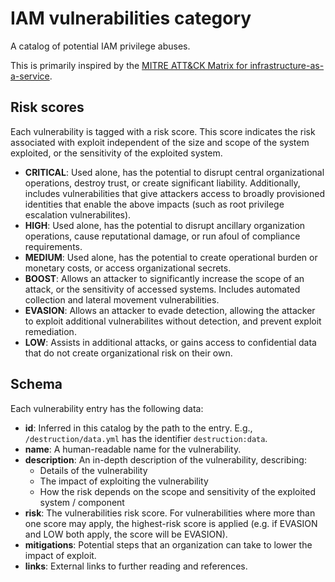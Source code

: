 # IAM vulnerabilities category

A catalog of potential IAM privilege abuses.

This is primarily inspired by the [MITRE ATT&CK Matrix for infrastructure-as-a-service](https://attack.mitre.org/matrices/enterprise/cloud/iaas/).

## Risk scores

Each vulnerability is tagged with a risk score. This score indicates the risk associated
with exploit independent of the size and scope of the system exploited, or the sensitivity
of the exploited system.
- **CRITICAL**: Used alone, has the potential to disrupt central organizational operations,
  destroy trust, or create significant liability. Additionally, includes vulnerabilities
  that give attackers access to broadly provisioned identities that enable the above impacts
  (such as root privilege escalation vulnerabilites).
- **HIGH**: Used alone, has the potential to disrupt ancillary organization operations,
  cause reputational damage, or run afoul of compliance requirements.
- **MEDIUM**: Used alone, has the potential to create operational burden or monetary costs,
  or access organizational secrets.
- **BOOST**: Allows an attacker to significantly increase the scope of an attack, or the
  sensitivity of accessed systems. Includes automated collection and lateral movement
  vulnerabilities.
- **EVASION**: Allows an attacker to evade detection, allowing the attacker to exploit
  additional vulnerabilites without detection, and prevent exploit remediation.
- **LOW**: Assists in additional attacks, or gains access to confidential data that do not
  create organizational risk on their own.

## Schema

Each vulnerability entry has the following data:

- **id**: Inferred in this catalog by the path to the entry. E.g., `/destruction/data.yml`
  has the identifier `destruction:data`.
- **name**: A human-readable name for the vulnerability.
- **description**: An in-depth description of the vulnerability, describing:
  - Details of the vulnerability
  - The impact of exploiting the vulnerability
  - How the risk depends on the scope and sensitivity of the exploited system / component
- **risk**: The vulnerabilities risk score. For vulnerabilities where more than one
  score may apply, the highest-risk score is applied (e.g. if EVASION and LOW both apply,
  the score will be EVASION).
- **mitigations**: Potential steps that an organization can take to lower the impact of
  exploit.
- **links**: External links to further reading and references.
